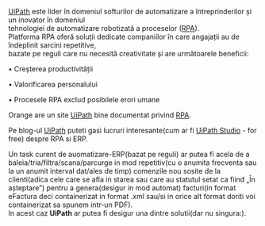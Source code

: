 [UiPath](https://en.wikipedia.org/wiki/UiPath) este lider în domeniul softurilor de automatizare a întreprinderilor și un inovator în domeniul<br/> 
tehnologiei de automatizare robotizată a proceselor ([RPA](https://ro.wikipedia.org/wiki/UiPath)).<br/>
Platforma RPA oferă soluții dedicate companiilor în care angajații au de îndeplinit sarcini repetitive, <br/>
bazate pe reguli care nu necesită creativitate și are următoarele beneficii:

 • Creșterea productivității
 
 • Valorificarea personalului
 
 • Procesele RPA exclud posibilele erori umane

Orange are un site [UiPath](https://forum.uipath.com/t/how-to-simulate-a-rest-service-with-php-in-a-local-environment/393509) bine documentat privind [RPA](https://www.orange.md/ro/business/rpa?fbclid=IwY2xjawGBij1leHRuA2FlbQIxMAABHTOnFa8EhrhcdMcdAO6gWhV1aOTflKYW9OdrgAHNAI3kGbwMqDv0hq7Sjw_aem_Up_Ft5AFWCV2OM0Dd9eSrA).

Pe blog-ul [UiPath](https://www.uipath.com/blog/product-and-updates/introducing-uipath-studiox) puteti gasi lucruri interesante(cum ar fi [UiPath Studio](https://www.uipath.com/product/studio) - for free) despre RPA si ERP.

Un task curent de auomatizare-ERP(bazat pe reguli) ar putea fi acela de a baleia/tria/filtra/scana/parcurge in mod repetitiv(cu o anumita frecventa sau la un anumit interval dat/ales de timp) 
comenzile nou sosite de la clienti(adica cele care se afla in starea sau care au statutul setat ca fiind „În așteptare”) pentru a genera(desigur in mod automat)
facturi(in format eFactura deci containerizat in format .xml sau/si in orice alt format doriti voi containerizat sa spunem intr-un PDF).<br/>
In acest caz <b>UiPath</b> ar putea fi desigur  una dintre solutii(dar nu singura:).



